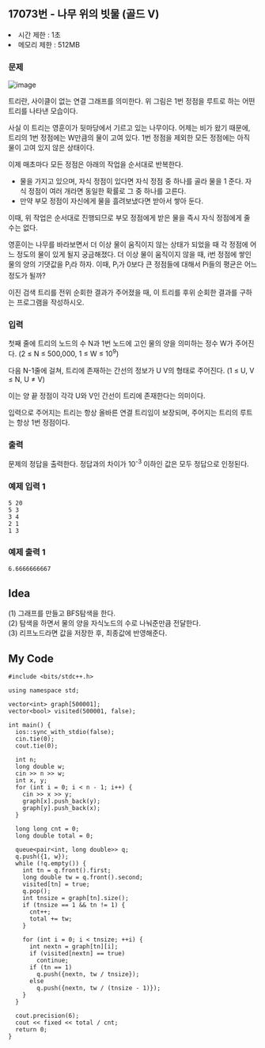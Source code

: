 ## 17073번 - 나무 위의 빗물 (골드 V)

<li>시간 제한 : 1초</li>
<li>메모리 제한 : 512MB</li>

### 문제
![image](https://user-images.githubusercontent.com/82569171/227779603-18b7dbf2-bf72-4be1-b89a-9507012896d7.png)<br>

트리란, 사이클이 없는 연결 그래프를 의미한다. 위 그림은 1번 정점을 루트로 하는 어떤 트리를 나타낸 모습이다.<br>

사실 이 트리는 영훈이가 뒷마당에서 기르고 있는 나무이다. 어제는 비가 왔기 때문에, 트리의 1번 정점에는 W만큼의 물이 고여 있다. 1번 정점을 제외한 모든 정점에는 아직 물이 고여 있지 않은 상태이다.<br>

이제 매초마다 모든 정점은 아래의 작업을 순서대로 반복한다.

* 물을 가지고 있으며, 자식 정점이 있다면 자식 정점 중 하나를 골라 물을 1 준다. 자식 정점이 여러 개라면 동일한 확률로 그 중 하나를 고른다.
* 만약 부모 정점이 자신에게 물을 흘려보냈다면 받아서 쌓아 둔다.

이때, 위 작업은 순서대로 진행되므로 부모 정점에게 받은 물을 즉시 자식 정점에게 줄 수는 없다.<br>

영훈이는 나무를 바라보면서 더 이상 물이 움직이지 않는 상태가 되었을 때 각 정점에 어느 정도의 물이 있게 될지 궁금해졌다. 더 이상 물이 움직이지 않을 때, i번 정점에 쌓인 물의 양의 기댓값을 P<sub>i</sub>라 하자. 이때, P<sub>i</sub>가 0보다 큰 정점들에 대해서 Pi들의 평균은 어느 정도가 될까?<br>

이진 검색 트리를 전위 순회한 결과가 주어졌을 때, 이 트리를 후위 순회한 결과를 구하는 프로그램을 작성하시오.<br>

### 입력
첫째 줄에 트리의 노드의 수 N과 1번 노드에 고인 물의 양을 의미하는 정수 W가 주어진다. (2 ≤ N ≤ 500,000, 1 ≤ W ≤ 10<sup>9</sup>)<br>

다음 N-1줄에 걸쳐, 트리에 존재하는 간선의 정보가 U V의 형태로 주어진다. (1 ≤ U, V ≤ N, U ≠ V)<br>

이는 양 끝 정점이 각각 U와 V인 간선이 트리에 존재한다는 의미이다.<br>

입력으로 주어지는 트리는 항상 올바른 연결 트리임이 보장되며, 주어지는 트리의 루트는 항상 1번 정점이다.<br>

### 출력
문제의 정답을 출력한다. 정답과의 차이가 10<sup>-3</sup> 이하인 값은 모두 정답으로 인정된다.<br>

### 예제 입력 1
```
5 20
5 3
3 4
2 1
1 3
```
### 예제 출력 1
```
6.6666666667
```

## Idea
(1) 그래프를 만들고 BFS탐색을 한다.<br>
(2) 탐색을 하면서 물의 양을 자식노드의 수로 나눠준만큼 전달한다.<br>
(3) 리프노드라면 값을 저장한 후, 최종값에 반영해준다.<br>

## My Code
```
#include <bits/stdc++.h>

using namespace std;

vector<int> graph[500001];
vector<bool> visited(500001, false);

int main() {
  ios::sync_with_stdio(false);
  cin.tie(0);
  cout.tie(0);

  int n;
  long double w;
  cin >> n >> w;
  int x, y;
  for (int i = 0; i < n - 1; i++) {
    cin >> x >> y;
    graph[x].push_back(y);
    graph[y].push_back(x);
  }

  long long cnt = 0;
  long double total = 0;

  queue<pair<int, long double>> q;
  q.push({1, w});
  while (!q.empty()) {
    int tn = q.front().first;
    long double tw = q.front().second;
    visited[tn] = true;
    q.pop();
    int tnsize = graph[tn].size();
    if (tnsize == 1 && tn != 1) {
      cnt++;
      total += tw;
    }

    for (int i = 0; i < tnsize; ++i) {
      int nextn = graph[tn][i];
      if (visited[nextn] == true)
        continue;
      if (tn == 1)
        q.push({nextn, tw / tnsize});
      else
        q.push({nextn, tw / (tnsize - 1)});
    }
  }

  cout.precision(6);
  cout << fixed << total / cnt;
  return 0;
}

```
